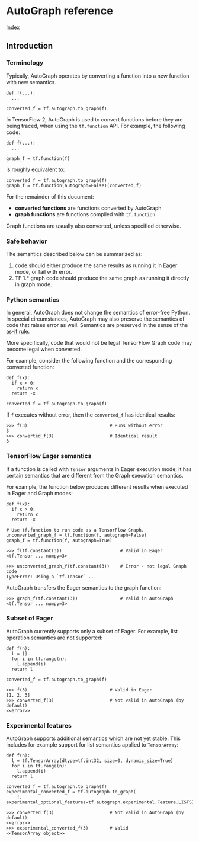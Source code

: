 # AutoGraph reference

[Index](index.md)

## Introduction

### Terminology

Typically, AutoGraph operates by converting a function into a new function with
new semantics.

```
def f(...):
  ...

converted_f = tf.autograph.to_graph(f)
```

In TensorFlow 2, AutoGraph is used to convert functions before they are being
traced, when using the `tf.function` API. For example, the following code:

```
def f(...):
  ...

graph_f = tf.function(f)
```

is roughly equivalent to:

```
converted_f = tf.autograph.to_graph(f)
graph_f = tf.function(autograph=False)(converted_f)
```

For the remainder of this document:

 * **converted functions** are functions converted by AutoGraph
 * **graph functions** are functions compiled with `tf.function`

Graph functions are usually also converted, unless specified otherwise.

### Safe behavior

The semantics described below can be summarized as:

 1. code should either produce the same results as running it in Eager mode, or
   fail with error.
 2. TF 1.* graph code should produce the same graph as running it directly in
   graph mode.

### Python semantics

In general, AutoGraph does not change the semantics of error-free Python.
In special circumstances, AutoGraph may also preserve the semantics of code that
raises error as well. Semantics are preserved in the sense of the
[as-if rule](https://en.wikipedia.org/wiki/As-if_rule).

More specifically, code that would not be legal TensorFlow Graph code may become
legal when converted.

For example, consider the following function and the corresponding converted
function:

```
def f(x):
  if x > 0:
    return x
  return -x

converted_f = tf.autograph.to_graph(f)
```

If `f` executes without error, then the `converted_f` has identical results:

```
>>> f(3)                               # Runs without error
3
>>> converted_f(3)                     # Identical result
3
```

### TensorFlow Eager semantics

If a function is called with `Tensor` arguments in Eager execution mode, it has
certain semantics that are different from the Graph execution semantics.

For example, the function below produces different results when executed in
Eager and Graph modes:

```
def f(x):
  if x > 0:
    return x
  return -x

# Use tf.function to run code as a TensorFlow Graph.
unconverted_graph_f = tf.function(f, autograph=False)
graph_f = tf.function(f, autograph=True)
```

```
>>> f(tf.constant(3))                      # Valid in Eager
<tf.Tensor ... numpy=3>

>>> unconverted_graph_f(tf.constant(3))    # Error - not legal Graph code
TypeError: Using a `tf.Tensor` ...
```

AutoGraph transfers the Eager semantics to the graph function:

```
>>> graph_f(tf.constant(3))                # Valid in AutoGraph
<tf.Tensor ... numpy=3>
```

### Subset of Eager

AutoGraph currently supports only a subset of Eager. For example, list operation
semantics are not supported:

```
def f(n):
  l = []
  for i in tf.range(n):
    l.append(i)
  return l

converted_f = tf.autograph.to_graph(f)
```

```
>>> f(3)                               # Valid in Eager
[1, 2, 3]
>>> converted_f(3)                     # Not valid in AutoGraph (by default)
<<error>>
```

### Experimental features

AutoGraph supports additional semantics which are not yet stable. This includes
for example support for list semantics applied to `TensorArray`:

```
def f(n):
  l = tf.TensorArray(dtype=tf.int32, size=0, dynamic_size=True)
  for i in tf.range(n):
    l.append(i)
  return l

converted_f = tf.autograph.to_graph(f)
experimental_converted_f = tf.autograph.to_graph(
    f, experimental_optional_features=tf.autograph.experimental.Feature.LISTS)
```

```
>>> converted_f(3)                     # Not valid in AutoGraph (by default)
<<error>>
>>> experimental_converted_f(3)        # Valid
<<TensorArray object>>
```
